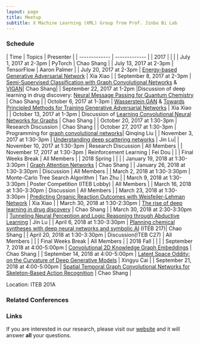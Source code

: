 ```yaml
---
layout: page
title: Meetup
subtitle: X Machine Learning (XML) Group from Prof. Jinbo Bi Lab 
---
```


### Schedule

| Time  | Topics | Presenter |
| ------------- | ------------- |
| 2017 | | |
| July 1, 2017 at 2-3pm |  PyTorch | Chao Shang |
| July 13, 2017 at 2-3pm |  TensorFlow | Aaron Palmer |
| July 20, 2017 at 2-3pm |  [Energy-based Generative Adversarial Network](https://arxiv.org/abs/1609.03126) | Xia Xiao |
| September 8, 2017 at 2-3pm |  [Semi-Supervised Classification with Graph Convolutional Networks](https://arxiv.org/abs/1609.02907) & [VIGAN](https://arxiv.org/abs/1708.06724)| Chao Shang|
| September 22, 2017 at 1-2pm |Discussion of deep learning in drug discovery: [Neural Message Passing for Quantum Chemistry](https://arxiv.org/pdf/1704.01212.pdf) | Chao Shang |
| October 6, 2017 at 1-3pm | [Wasserstein GAN](https://arxiv.org/abs/1701.07875)  & [Towards Principled Methods for Training Generative Adversarial Networks](https://arxiv.org/abs/1701.04862)  | Xia Xiao |
| October 13, 2017 at 1-3pm | Discussion of [Learning Convolutional Neural Networks for Graphs](https://arxiv.org/abs/1605.05273) | Chao Shang |
| October 20, 2017 at 1:30-3pm | Research Discussion |  Chao Shang |
| October 27, 2017 at 1:30-3pm | Programming for [graph convolutional networks](https://github.com/tkipf/gcn)| Qinqing Liu |
| November 3, 2017 at 1:30-3pm | [Understanding deep scattering networks](https://arxiv.org/pdf/1601.04920.pdf) | Jin Lu|
| November 10, 2017 at 1:30-3pm | Research Discussion | All Members |
| November 17, 2017 at 1:30-3pm | Reinforcement Learning | Fei Dou |
| | Final Weeks Break | All Members  |
| 2018 Spring | | |
| January 19, 2018 at 1:30-3:30pm | [Graph Attention Networks](https://arxiv.org/pdf/1710.10903.pdf) | Chao Shang |
| January 26, 2018 at 1:30-3:30pm | Discussion | All Members  |
| March 2, 2018 at 1:30-3:30pm | Monte-Carlo Tree Search Algorithm | Tan Zhu  |
| March 9, 2018 at 1:30-3:30pm | Poster Competition (ITEB Lobby) | All Members  |
| March 16, 2018 at 1:30-3:30pm | Discussion | All Members |
| March 23, 2018 at 1:30-3:30pm | [Predicting Organic Reaction Outcomes with Weisfeiler-Lehman Network](http://papers.nips.cc/paper/6854-predicting-organic-reaction-outcomes-with-weisfeiler-lehman-network.pdf) | Xia Xiao  |
| March 30, 2018 at 1:30-2:30pm | [The rise of deep learning in drug discovery](https://www.sciencedirect.com/science/article/pii/S1359644617303598) | Chao Shang |
| March 30, 2018 at 2:30-3:30pm | [Tunneling Neural Perception and Logic Reasoning through Abductive Learning](https://arxiv.org/pdf/1802.01173.pdf) | Jin Lu |
| April 6, 2018 at 1:30-3:30pm | [Planning chemical syntheses with deep neural networks and symbolic AI](https://www.nature.com/articles/nature25978) (ITEB 217)| Chao Shang  |
| April 20, 2018 at 1:30-3:30pm | Discussion(ITEB C27) | All Members  |
| | Final Weeks Break | All Members  |
| 2018 Fall | | |
| September 7, 2018 at 4:00-5:00pm | [Convolutional 2D Knowledge Graph Embeddings](https://arxiv.org/abs/1707.01476)  | Chao Shang  |
| September 14, 2018 at 4:00-5:00pm | [Latent Space Oddity: on the Curvature of Deep Generative Models](https://arxiv.org/pdf/1710.11379.pdf) | Xingyu Cai  |
| September 21, 2018 at 4:00-5:00pm | [Spatial Temporal Graph Convolutional Networks for Skeleton-Based Action Recognition](https://arxiv.org/abs/1801.07455) | Chao Shang |

Location: ITEB 201A

### Related Conferences



### Links

If you are interested in our research, please visit our [website](http://www.labhealthinfo.uconn.edu/) and it will answer **all** your questions.
